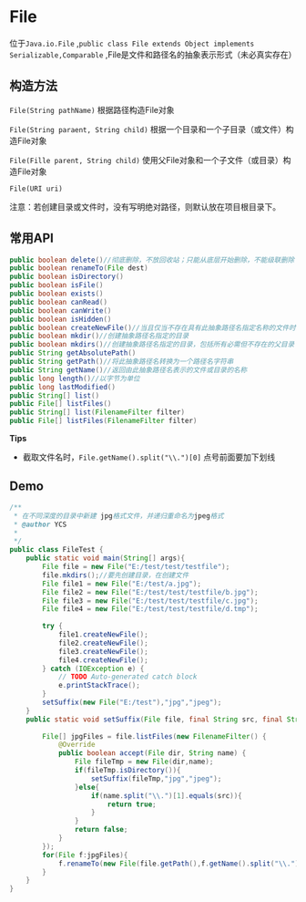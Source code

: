 # File

位于`Java.io.File` ,`public class File extends Object implements Serializable,Comparable` ,File是文件和路径名的抽象表示形式（未必真实存在）

## 构造方法

`File(String pathName)` 根据路径构造File对象

`File(String paraent, String child)` 根据一个目录和一个子目录（或文件）构造File对象

`File(Fille parent, String child)` 使用父File对象和一个子文件（或目录）构造File对象

`File(URI uri)`

注意：若创建目录或文件时，没有写明绝对路径，则默认放在项目根目录下。

## 常用API

```java
public boolean delete()//彻底删除，不放回收站；只能从底层开始删除，不能级联删除
public boolean renameTo(File dest)
public boolean isDirectory()
public boolean isFile()
public boolean exists()
public boolean canRead()
public boolean canWrite()
public boolean isHidden()
public boolean createNewFile()//当且仅当不存在具有此抽象路径名指定名称的文件时，不可分地创建一个新的空文件。
public boolean mkdir()//创建抽象路径名指定的目录
public boolean mkdirs()//创建抽象路径名指定的目录，包括所有必需但不存在的父目录
public String getAbsolutePath()
public String getPath()//将此抽象路径名转换为一个路径名字符串
public String getName()//返回由此抽象路径名表示的文件或目录的名称
public long length()//以字节为单位
public long lastModified()
public String[] list()
public File[] listFiles()
public String[] list(FilenameFilter filter)
public File[] listFiles(FilenameFilter filter)
```

**Tips**

* 截取文件名时，`File.getName().split("\\.")[0]` 点号前面要加下划线

## Demo

```java
/**
 * 在不同深度的目录中新建 jpg格式文件，并递归重命名为jpeg格式
 * @author YCS
 *
 */
public class FileTest {
	public static void main(String[] args){
		File file = new File("E:/test/test/testfile");
		file.mkdirs();//要先创建目录，在创建文件
		File file1 = new File("E:/test/a.jpg");
		File file2 = new File("E:/test/test/testfile/b.jpg");
		File file3 = new File("E:/test/test/testfile/c.jpg");
		File file4 = new File("E:/test/test/testfile/d.tmp");
		
		try {
			file1.createNewFile();
			file2.createNewFile();
			file3.createNewFile();
			file4.createNewFile();
		} catch (IOException e) {
			// TODO Auto-generated catch block
			e.printStackTrace();
		}
		setSuffix(new File("E:/test"),"jpg","jpeg");
	}
	public static void setSuffix(File file, final String src, final String dest){
		
		File[] jpgFiles = file.listFiles(new FilenameFilter() {
			@Override
			public boolean accept(File dir, String name) {
				File fileTmp = new File(dir,name);
				if(fileTmp.isDirectory()){
					setSuffix(fileTmp,"jpg","jpeg");
				}else{
					if(name.split("\\.")[1].equals(src)){
						return true;
					}
				}
				return false;
			}
		});
		for(File f:jpgFiles){
			f.renameTo(new File(file.getPath(),f.getName().split("\\.")[0]+"."+dest));//修改后缀名
		}
	}
}
```





